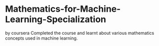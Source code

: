 # Mathematics-for-Machine-Learning-Specialization
by coursera
Completed the course and learnt about various mathematics concepts used in machine learning.
